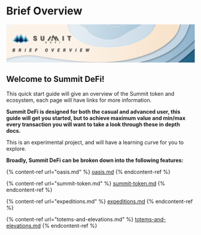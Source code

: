 # Brief Overview

![](<../.gitbook/assets/Brief Overview Masthead.jpg>)

## Welcome to Summit DeFi!

This quick start guide will give an overview of the Summit token and ecosystem, each page will have links for more information.

**Summit DeFi is designed for both the casual and advanced user, this guide will get you started, but to achieve maximum value and min/max every transaction you will want to take a look through these in depth docs.**

This is an experimental project, and will have a learning curve for you to explore.

**Broadly, Summit DeFi can be broken down into the following features:**

{% content-ref url="oasis.md" %}
[oasis.md](oasis.md)
{% endcontent-ref %}

{% content-ref url="summit-token.md" %}
[summit-token.md](summit-token.md)
{% endcontent-ref %}

{% content-ref url="expeditions.md" %}
[expeditions.md](expeditions.md)
{% endcontent-ref %}

{% content-ref url="totems-and-elevations.md" %}
[totems-and-elevations.md](totems-and-elevations.md)
{% endcontent-ref %}

